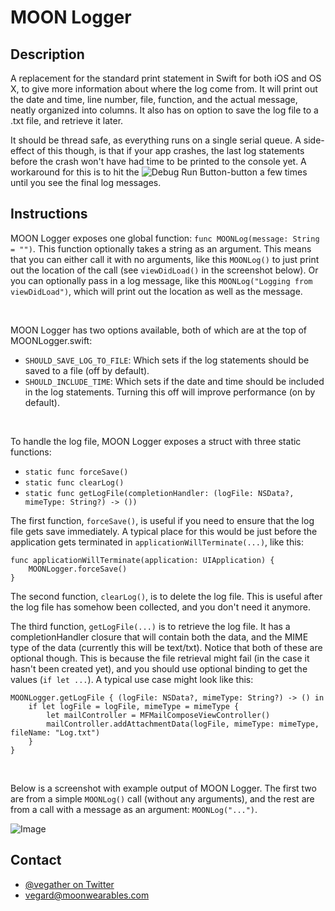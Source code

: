 # MOON Logger

## Description

A replacement for the standard print statement in Swift for both iOS and OS X, to give 
more information about where the log come from. It will print out the date and time, 
line number, file, function, and the actual message, neatly organized into columns. 
It also has on option to save the log file to a .txt file, and retrieve it later.

It should be thread safe, as everything runs on a single serial queue. A side-effect of
this though, is that if your app crashes, the last log statements before the crash won't 
have had time to be printed to the console yet. A workaround for this is to hit the 
![Debug Run Button](http://imgur.com/t5NmEEQ.png)-button a few times until you see the 
final log messages.



## Instructions

MOON Logger exposes one global function: `func MOONLog(message: String = "")`. This 
function optionally takes a string as an argument. This means that you can either call
it with no arguments, like this `MOONLog()` to just print out the location of the call 
(see `viewDidLoad()` in the screenshot below). Or you can optionally pass in a log message,
like this `MOONLog("Logging from viewDidLoad")`, which will print out the location as
well as the message.

<br />

MOON Logger has two options available, both of which are at the top of MOONLogger.swift:
- `SHOULD_SAVE_LOG_TO_FILE`: Which sets if the log statements should be saved to a file
(off by default).
- `SHOULD_INCLUDE_TIME`: Which sets if the date and time should be included in the log 
statements. Turning this off will improve performance (on by default).

<br />

To handle the log file, MOON Logger exposes a struct with three static functions:
- `static func forceSave()`
- `static func clearLog()`
- `static func getLogFile(completionHandler: (logFile: NSData?, mimeType: String?) -> ())`

The first function, `forceSave()`, is useful if you need to ensure that the log file gets
save immediately. A typical place for this would be just before the application gets 
terminated in `applicationWillTerminate(...)`, like this:
```
func applicationWillTerminate(application: UIApplication) {
	MOONLogger.forceSave()
}
```

The second function, `clearLog()`, is to delete the log file. This is useful after the
log file has somehow been collected, and you don't need it anymore.


The third function, `getLogFile(...)` is to retrieve the log file. It has a 
completionHandler closure that will contain both the data, and the MIME type of the data
(currently this will be text/txt). Notice that both of these are optional though. This is
because the file retrieval might fail (in the case it hasn't been created yet), and you
should use optional binding to get the values (`if let ...`). A typical use case might
look like this:
```
MOONLogger.getLogFile { (logFile: NSData?, mimeType: String?) -> () in
	if let logFile = logFile, mimeType = mimeType {
		let mailController = MFMailComposeViewController()
		mailController.addAttachmentData(logFile, mimeType: mimeType, fileName: "Log.txt")
	}
}
```

<br />

Below is a screenshot with example output of MOON Logger. The first two are from a simple
`MOONLog()` call (without any arguments), and the rest are from a call with a message
as an argument: `MOONLog("...")`.

![Image](http://imgur.com/qluneiY.png)

## Contact

- [@vegather on Twitter](http://www.twitter.com/vegather)
- [vegard@moonwearables.com](mailto:vegard@moonwearables.com)

  